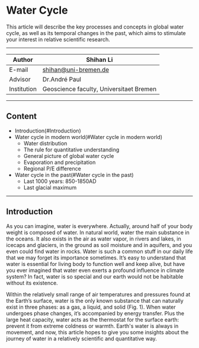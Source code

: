 Water Cycle
===========================
This article will describe the key processes and concepts in global water cycle, as well as its temporal changes in the past, which aims to stimulate your interest in relative scientific research.
****
	
|Author|Shihan Li|
|---|---
|E-mail|shihan@uni-bremen.de
|Advisor|Dr.André Paul
|Institution|Geoscience faculty, Universitaet Bremen

****
## Content
* Introduction(#Introduction)
* Water cycle in modern world(#Water cycle in modern world)
    * Water distribution
    * The rule for quantitative understanding
    * General picture of global water cycle
    * Evaporation and precipitation
    * Regional P/E difference 
* Water cycle in the past(#Water cycle in the past)
    * Last 1000 years: 850-1850AD
    * Last glacial maximum
_ _ _

## Introduction
As you can imagine, water is everywhere. Actually, around half of your body weight is composed of water. In natural world, water the main substance in the oceans. It also exists in the air as water vapor, in rivers and lakes, in icecaps and glaciers, in the ground as soil moisture and in aquifers, and you even could find water in rocks. Water is such a common stuff in our daily life that we may forget its importance sometimes. It’s easy to understand that water is essential for living body to function well and keep alive, but have you ever imagined that water even exerts a profound influence in climate system? In fact, water is so special and our earth would not be habitable without its existence. <br>

Within the relatively small range of air temperatures and pressures found at the Earth’s surface, water is the only known substance that can naturally exist in three phases: as a gas, a liquid, and solid (Fig. 1). When water undergoes phase changes, it’s accompanied by energy transfer. Plus the large heat capacity, water acts as the thermostat for the surface earth: prevent it from extreme coldness or warmth. Earth's water is always in movement, and now, this article hopes to give you some insights about the journey of water in a relatively scientific and quantitative way.
